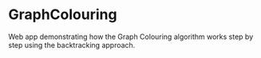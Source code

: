 # GraphColouring
Web app demonstrating how the Graph Colouring algorithm works step by step using the backtracking approach.

